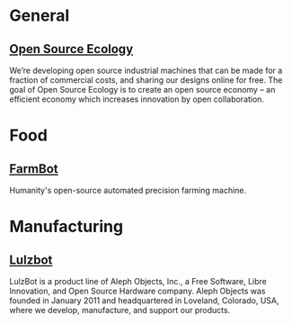 # General

## [Open Source Ecology](https://www.opensourceecology.org/)

We’re developing open source industrial machines that can be made for a fraction of commercial costs, and sharing our designs online for free. The goal of Open Source Ecology is to create an open source economy – an efficient economy which increases innovation by open collaboration.

# Food

## [FarmBot](https://farm.bot/)

Humanity's open-source automated precision farming machine.

# Manufacturing

## [Lulzbot](https://www.lulzbot.com/)

LulzBot is a product line of Aleph Objects, Inc., a Free Software, Libre Innovation, and Open Source Hardware company. Aleph Objects was founded in January 2011 and headquartered in Loveland, Colorado, USA, where we develop, manufacture, and support our products.
